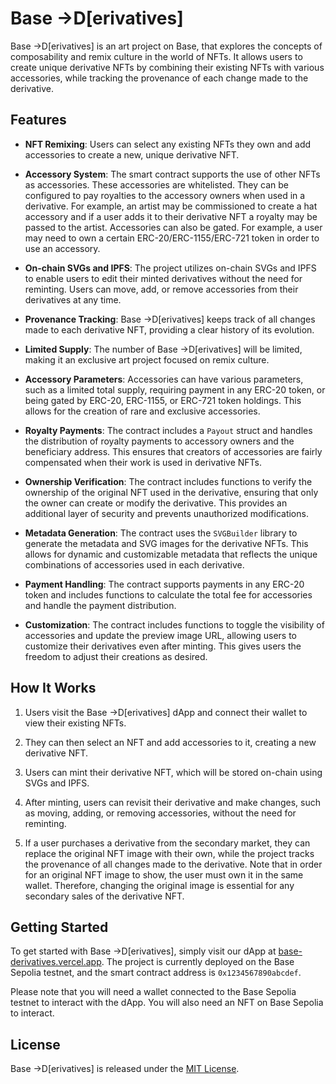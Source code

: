 # Base →D\[erivatives\]

Base →D\[erivatives\] is an art project on Base, that explores the concepts of composability and remix culture in the world of NFTs. It allows users to create unique derivative NFTs by combining their existing NFTs with various accessories, while tracking the provenance of each change made to the derivative.

## Features

- **NFT Remixing**: Users can select any existing NFTs they own and add accessories to create a new, unique derivative NFT.

- **Accessory System**: The smart contract supports the use of other NFTs as accessories. These accessories are whitelisted. They can be configured to pay royalties to the accessory owners when used in a derivative. For example, an artist may be commissioned to create a hat accessory and if a user adds it to their derivative NFT a royalty may be passed to the artist. Accessories can also be gated. For example, a user may need to own a certain ERC-20/ERC-1155/ERC-721 token in order to use an accessory.

- **On-chain SVGs and IPFS**: The project utilizes on-chain SVGs and IPFS to enable users to edit their minted derivatives without the need for reminting. Users can move, add, or remove accessories from their derivatives at any time.

- **Provenance Tracking**: Base →D\[erivatives\] keeps track of all changes made to each derivative NFT, providing a clear history of its evolution.

- **Limited Supply**: The number of Base →D\[erivatives\] will be limited, making it an exclusive art project focused on remix culture.

- **Accessory Parameters**: Accessories can have various parameters, such as a limited total supply, requiring payment in any ERC-20 token, or being gated by ERC-20, ERC-1155, or ERC-721 token holdings. This allows for the creation of rare and exclusive accessories.

- **Royalty Payments**: The contract includes a `Payout` struct and handles the distribution of royalty payments to accessory owners and the beneficiary address. This ensures that creators of accessories are fairly compensated when their work is used in derivative NFTs.

- **Ownership Verification**: The contract includes functions to verify the ownership of the original NFT used in the derivative, ensuring that only the owner can create or modify the derivative. This provides an additional layer of security and prevents unauthorized modifications.

- **Metadata Generation**: The contract uses the `SVGBuilder` library to generate the metadata and SVG images for the derivative NFTs. This allows for dynamic and customizable metadata that reflects the unique combinations of accessories used in each derivative.

- **Payment Handling**: The contract supports payments in any ERC-20 token and includes functions to calculate the total fee for accessories and handle the payment distribution. 

- **Customization**: The contract includes functions to toggle the visibility of accessories and update the preview image URL, allowing users to customize their derivatives even after minting. This gives users the freedom to adjust their creations as desired.

## How It Works

1. Users visit the Base →D\[erivatives\] dApp and connect their wallet to view their existing NFTs.

2. They can then select an NFT and add accessories to it, creating a new derivative NFT.

3. Users can mint their derivative NFT, which will be stored on-chain using SVGs and IPFS.

4. After minting, users can revisit their derivative and make changes, such as moving, adding, or removing accessories, without the need for reminting.

5. If a user purchases a derivative from the secondary market, they can replace the original NFT image with their own, while the project tracks the provenance of all changes made to the derivative. Note that in order for an original NFT image to show, the user must own it in the same wallet. Therefore, changing the original image is essential for any secondary sales of the derivative NFT.

## Getting Started

To get started with Base →D\[erivatives\], simply visit our dApp at [base-derivatives.vercel.app](https://base-derivatives.vercel.app). The project is currently deployed on the Base Sepolia testnet, and the smart contract address is `0x1234567890abcdef`.

Please note that you will need a wallet connected to the Base Sepolia testnet to interact with the dApp. You will also need an NFT on Base Sepolia to interact.

## License

Base →D\[erivatives\] is released under the [MIT License](LICENSE).
